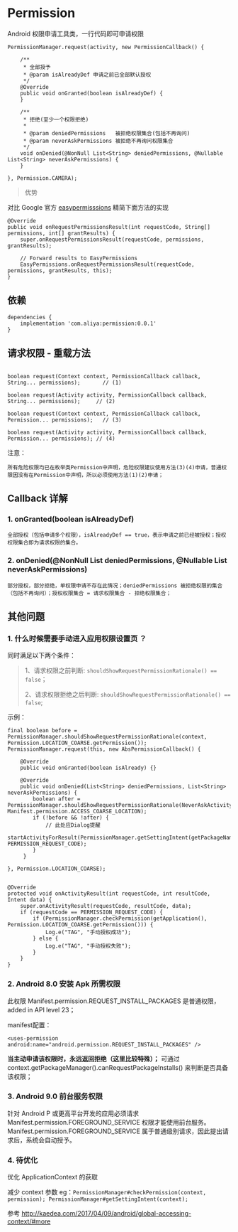 # Permission
Android 权限申请工具类，一行代码即可申请权限

```
PermissionManager.request(activity, new PermissionCallback() {

    /**
     * 全部授予
     * @param isAlreadyDef 申请之前已全部默认授权
     */
    @Override
    public void onGranted(boolean isAlreadyDef) {
    }

    /**
     * 拒绝(至少一个权限拒绝)
     *
     * @param deniedPermissions   被拒绝权限集合(包括不再询问)
     * @param neverAskPermissions 被拒绝不再询问权限集合
     */
    void onDenied(@NonNull List<String> deniedPermissions, @Nullable List<String> neverAskPermissions) {
    }

}, Permission.CAMERA);
```

> 优势

对比 Google 官方 [easypermisssions](https://github.com/googlesamples/easypermissions) 精简下面方法的实现
```
@Override
public void onRequestPermissionsResult(int requestCode, String[] permissions, int[] grantResults) {
    super.onRequestPermissionsResult(requestCode, permissions, grantResults);

    // Forward results to EasyPermissions
    EasyPermissions.onRequestPermissionsResult(requestCode, permissions, grantResults, this);
}
```

## 依赖
```
dependencies {
    implementation 'com.aliya:permission:0.0.1'
}
```

## 请求权限 - 重载方法

```

boolean request(Context context, PermissionCallback callback, String... permissions);       // (1)

boolean request(Activity activity, PermissionCallback callback, String... permissions);     // (2)

boolean request(Context context, PermissionCallback callback, Permission... permissions);   // (3)

boolean request(Activity activity, PermissionCallback callback, Permission... permissions); // (4)

```

注意：
```
所有危险权限均已在枚举类Permission中声明，危险权限建议使用方法(3)(4)申请，普通权限因没有在Permission中声明，所以必须使用方法(1)(2)申请；
```

## Callback 详解

### 1. onGranted(boolean isAlreadyDef)

    全部授权（包括申请多个权限），isAlreadyDef == true，表示申请之前已经被授权；授权权限集合即为请求权限的集合。

### 2. onDenied(@NonNull List<String> deniedPermissions, @Nullable List<String> neverAskPermissions)

    部分授权，部分拒绝，单权限申请不存在此情况；deniedPermissions 被拒绝权限的集合（包括不再询问）；授权权限集合 = 请求权限集合 - 拒绝权限集合；


## 其他问题

### 1. 什么时候需要手动进入应用权限设置页 ？

同时满足以下两个条件：
> 1、请求权限之前判断: `shouldShowRequestPermissionRationale() == false`；
>
> 2、请求权限拒绝之后判断: `shouldShowRequestPermissionRationale() == false`;

示例：

```
final boolean before = PermissionManager.shouldShowRequestPermissionRationale(context, Permission.LOCATION_COARSE.getPermission());
PermissionManager.request(this, new AbsPermissionCallback() {

    @Override
    public void onGranted(boolean isAlready) {}

    @Override
    public void onDenied(List<String> deniedPermissions, List<String> neverAskPermissions) {
        boolean after = PermissionManager.shouldShowRequestPermissionRationale(NeverAskActivity.this, Manifest.permission.ACCESS_COARSE_LOCATION);
        if (!before && !after) {
            // 此处应Dialog提醒
            startActivityForResult(PermissionManager.getSettingIntent(getPackageName()), PERMISSION_REQUEST_CODE);
        }
     }

}, Permission.LOCATION_COARSE);


@Override
protected void onActivityResult(int requestCode, int resultCode, Intent data) {
    super.onActivityResult(requestCode, resultCode, data);
    if (requestCode == PERMISSION_REQUEST_CODE) {
        if (PermissionManager.checkPermission(getApplication(), Permission.LOCATION_COARSE.getPermission())) {
            Log.e("TAG", "手动授权成功");
        } else {
            Log.e("TAG", "手动授权失败");
        }
    }
}
```


### 2. Android 8.0 安装 Apk 所需权限

此权限 Manifest.permission.REQUEST_INSTALL_PACKAGES 是普通权限，added in API level 23；

manifest配置：

`<uses-permission android:name="android.permission.REQUEST_INSTALL_PACKAGES" />`

 **当主动申请该权限时，永远返回拒绝（这里比较特殊）；** 可通过 context.getPackageManager().canRequestPackageInstalls() 来判断是否具备该权限；


### 3. Android 9.0 前台服务权限

针对 Android P 或更高平台开发的应用必须请求 Manifest.permission.FOREGROUND_SERVICE 权限才能使用前台服务。 Manifest.permission.FOREGROUND_SERVICE 属于普通级别请求，因此提出请求后，系统会自动授予。


### 4. 待优化

优化 ApplicationContext 的获取

减少 context 参数
eg：`PermissionManager#checkPermission(context, permission); PermissionManager#getSettingIntent(context);`

参考 http://kaedea.com/2017/04/09/android/global-accessing-context/#more

